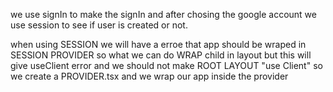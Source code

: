 we use signIn to make the signIn 
and after chosing the google account we use session to see if user is created or not.

when using SESSION we will have a erroe that app should be wraped in SESSION PROVIDER so what we can do WRAP child in layout but this will give useClient error and we should not make ROOT LAYOUT "use Client"
so we create a PROVIDER.tsx and we wrap our app inside the provider